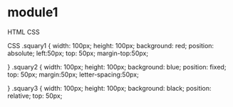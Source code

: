 # module1
HTML CSS
 <!DOCTYPE html>
<html lang="en">
<head>
	<meta charset="UTF-8">
	<title>example</title>
	<link rel="stylesheet" type="text/css" href="./style/example.css"> 
</head>
<body>
<main>
	<div class="squary1 "></div>
	<div class="squary2"></div>
	<div class="squary3"></div>
	
</main>
</body>
</html>

CSS
.squary1 {
	width: 100px;
	height: 100px;
	background: red; 
	position: absolute;
	left:50px;
	top: 50px;
	margin-top:50px;

}
.squary2 {
	width: 100px;
	height: 100px;
	background: blue; 
	position: fixed;
	top: 50px;
	margin:50px;
	letter-spacing:50px;

}
.squary3 {
	width: 100px;
	height: 100px;
	background: black; 
	position: relative;
	top: 50px;
